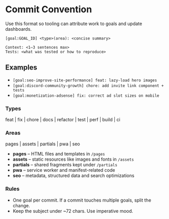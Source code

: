 # Commit Convention

Use this format so tooling can attribute work to goals and update dashboards.

```
[goal:GOAL_ID] <type>(area): <concise summary>

Context: <1–3 sentences max>
Tests: <what was tested or how to reproduce>
```

## Examples
- `[goal:seo-improve-site-performance] feat: lazy-load hero images`
- `[goal:discord-community-growth] chore: add invite link component + tests`
- `[goal:monetization-adsense] fix: correct ad slot sizes on mobile`

### Types
feat | fix | chore | docs | refactor | test | perf | build | ci

### Areas
pages | assets | partials | pwa | seo

- **pages** – HTML files and templates in `/pages`
- **assets** – static resources like images and fonts in `/assets`
- **partials** – shared fragments kept under `/partials`
- **pwa** – service worker and manifest-related code
- **seo** – metadata, structured data and search optimizations

### Rules
- One goal per commit. If a commit touches multiple goals, split the change.
- Keep the subject under ~72 chars. Use imperative mood.
